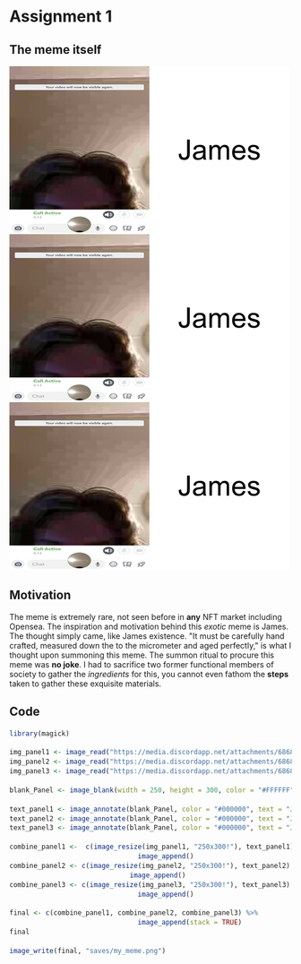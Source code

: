 # Assignment 1
## The meme itself
![](my_meme.png)
## Motivation 
The meme is extremely rare, not seen before in **any** NFT market including Opensea. The inspiration and motivation behind this *exotic* meme is James. The thought simply came, like James existence. "It must be carefully hand crafted, measured down the to the micrometer and aged perfectly," is what I thought upon summoning this meme. The summon ritual to procure this meme was **no joke**. I had to sacrifice two former functional members of society to gather the *ingredients* for this, you cannot even fathom the **steps** taken to gather these exquisite materials. 
## Code 
```R
library(magick)

img_panel1 <- image_read("https://media.discordapp.net/attachments/686807262773510168/907591046609928212/IMG_5815.png")
img_panel2 <- image_read("https://media.discordapp.net/attachments/686807262773510168/907591046609928212/IMG_5815.png")
img_panel3 <- image_read("https://media.discordapp.net/attachments/686807262773510168/907591046609928212/IMG_5815.png")

blank_Panel <- image_blank(width = 250, height = 300, color = "#FFFFFF")

text_panel1 <- image_annotate(blank_Panel, color = "#000000", text = "James", size = 50, gravity = "center")
text_panel2 <- image_annotate(blank_Panel, color = "#000000", text = "James", size = 50, gravity = "center")
text_panel3 <- image_annotate(blank_Panel, color = "#000000", text = "James", size = 50, gravity = "center")

combine_panel1 <-  c(image_resize(img_panel1, "250x300!"), text_panel1) %>%
                                image_append() 
combine_panel2 <- c(image_resize(img_panel2, "250x300!"), text_panel2) %>%
                              image_append() 
combine_panel3 <- c(image_resize(img_panel3, "250x300!"), text_panel3) %>%
                                image_append() 

final <- c(combine_panel1, combine_panel2, combine_panel3) %>%
                                image_append(stack = TRUE) 
final

image_write(final, "saves/my_meme.png")

```
